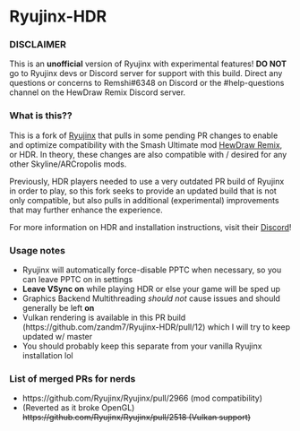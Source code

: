 <h1>
  Ryujinx-HDR
</h1>
<h3>
  DISCLAIMER
</h3>
<p>
  This is an <b>unofficial</b> version of Ryujinx with experimental features! <b>DO NOT</b> go to Ryujinx devs or Discord server for support with this build. Direct any questions or concerns to Remshi#6348 on Discord or the #help-questions channel on the HewDraw Remix Discord server.
</p>
<h3>
  What is this??
</h3>
<p>
  This is a fork of <a href="https://github.com/Ryujinx/Ryujinx#readme">Ryujinx</a> that pulls in some pending PR changes to enable and optimize compatibility with the Smash Ultimate mod <a href="https://github.com/HDR-Development/HewDraw-Remix">HewDraw Remix</a>, or HDR. In theory, these changes are also compatible with / desired for any other Skyline/ARCropolis mods.
</p>
<p>
  Previously, HDR players needed to use a very outdated PR build of Ryujinx in order to play, so this fork seeks to provide an updated build that is not only compatible, but also pulls in additional (experimental) improvements that may further enhance the experience.
</p>
<p>
  For more information on HDR and installation instructions, visit their <a href="https://discord.gg/hdr">Discord</a>!
<h3>
  Usage notes
</h3>
<ul>
  <li>
    Ryujinx will automatically force-disable PPTC when necessary, so you can leave PPTC on in settings
  </li>
  <li>
    <b>Leave VSync on</b> while playing HDR or else your game will be sped up
  </li>
  <li>
    Graphics Backend Multithreading <i>should not</i> cause issues and should generally be left <b>on</b>
  </li>
  <li>
    Vulkan rendering is available in this PR build (https://github.com/zandm7/Ryujinx-HDR/pull/12) which I will try to keep updated w/ master
  </li>
  <li>
    You should probably keep this separate from your vanilla Ryujinx installation lol
  </li>
</ul>
<h3>
  List of merged PRs for nerds
</h3>
<ul>
  <li>
    https://github.com/Ryujinx/Ryujinx/pull/2966 (mod compatibility)
  </li>
  <li>
    (Reverted as it broke OpenGL) <strike>https://github.com/Ryujinx/Ryujinx/pull/2518 (Vulkan support)</strike>
  </li>
</ul>
